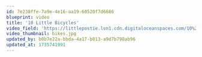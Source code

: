 ```yaml
---
id: 7e238ffe-7a9e-4e16-aa19-60520f7d6686
blueprint: video
title: '10 Little Bicycles'
video_field: 'https://littlepostie.lon1.cdn.digitaloceanspaces.com/10%20Little%20Bicycles%20%20%20Kids%20Songs%20%20%20Super%20Simple%20Songs.mp4'
video_thumbnail: bikes.jpg
updated_by: b0b7e22a-bbda-4a17-b813-a9d7b798ab96
updated_at: 1735741991
---
```

